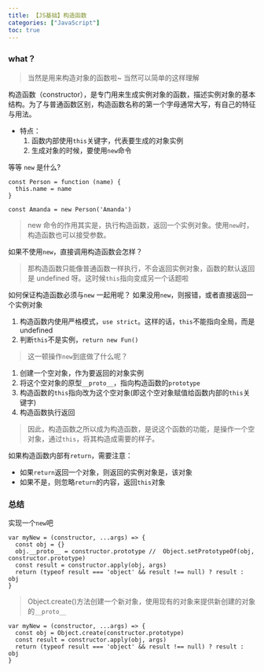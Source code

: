 ```yaml
---
title: 【JS基础】构造函数
categories: ["JavaScript"]
toc: true
---
```


### what？

> 当然是用来构造对象的函数啦~ 当然可以简单的这样理解

构造函数（constructor），是专门用来生成实例对象的函数，描述实例对象的基本结构。为了与普通函数区别，构造函数名称的第一个字母通常大写，有自己的特征与用法。

- 特点：
  1. 函数内部使用`this`关键字，代表要生成的对象实例
  2. 生成对象的时候，要使用`new`命令

等等 `new` 是什么?

```
const Person = function (name) {
  this.name = name
}

const Amanda = new Person('Amanda')
```

> new 命令的作用其实是，执行构造函数，返回一个实例对象。使用`new`时，构造函数也可以接受参数。

如果不使用`new`，直接调用构造函数会怎样？

> 那构造函数只能像普通函数一样执行，不会返回实例对象，函数的默认返回是 undefined 呀。这时候`this`指向变成另一个话题啦

如何保证构造函数必须与`new` 一起用呢？
如果没用`new`，则报错，或者直接返回一个实例对象

1. 构造函数内使用严格模式，`use strict`。这样的话，`this`不能指向全局，而是 undefined
2. 判断`this`不是实例，`return new Fun()`

> 这一顿操作`new`到底做了什么呢？

1. 创建一个空对象，作为要返回的对象实例
2. 将这个空对象的原型`__proto__`，指向构造函数的`prototype`
3. 构造函数的`this`指向改为这个空对象(即这个空对象赋值给函数内部的`this`关键字)
4. 构造函数执行返回

> 因此，构造函数之所以成为构造函数，是说这个函数的功能，是操作一个空对象，通过`this`，将其构造成需要的样子。

如果构造函数内部有`return`，需要注意：

- 如果`return`返回一个对象，则返回的实例对象是，该对象
- 如果不是，则忽略`return`的内容，返回`this`对象

### 总结

实现一个`new`吧

```
var myNew = (constructor, ...args) => {
  const obj = {}
  obj.__proto__ = constructor.prototype //  Object.setPrototypeOf(obj, constructor.prototype)
  const result = constructor.apply(obj, args)
  return (typeof result === 'object' && result !== null) ? result : obj
}
```

> Object.create()方法创建一个新对象，使用现有的对象来提供新创建的对象的`__proto__`

```
var myNew = (constructor, ...args) => {
  const obj = Object.create(constructor.prototype)
  const result = constructor.apply(obj, args)
  return (typeof result === 'object' && result !== null) ? result : obj
}
```
